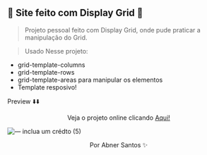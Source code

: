 ## 📏 Site feito com Display Grid 📐

> Projeto pessoal feito com Display Grid, onde pude praticar a manipulação do Grid.

> Usado Nesse projeto:
* grid-template-columns
* grid-template-rows
* grid-template-areas para manipular os elementos
* Template resposivo!



 
Preview ⬇️⬇️
 <center>  <p style="text-align:center;">Veja o projeto online clicando <a href="https://colibribroderie.netlify.app/">Aqui!</a></p></center>



![— inclua um crédto (5)](https://user-images.githubusercontent.com/107922389/185272365-391a2a5b-2ad6-400b-bd85-bc3c56c42e69.gif)

   <p style="text-align: center;">Por Abner Santos ✨</p>

